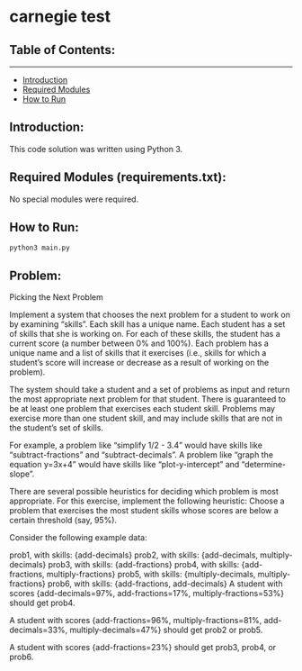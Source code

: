 # carnegie test
 
## <a id="toc-table-of-contents"></a> Table of Contents:
------
- [Introduction](#toc-introduction)
- [Required Modules](#toc-reqs)
- [How to Run](#toc-how-to-run)


## <a id="toc-introduction"></a>Introduction: 

This code solution was written using Python 3. 

## <a id="toc-reqs"></a>Required Modules (requirements.txt): 

No special modules were required.

## <a id="toc-how-to-run"></a>How to Run: 

```python3 main.py```

## <a id="toc-problem-statement"></a>Problem: 

Picking the Next Problem

Implement a system that chooses the next problem for a student to work on by examining “skills”. Each skill has a unique name. Each student has a set of skills that she is working on. For each of these skills, the student has a current score (a number between 0% and 100%). Each problem has a unique name and a list of skills that it exercises (i.e., skills for which a student’s score will increase or decrease as a result of working on the problem).

The system should take a student and a set of problems as input and return the most appropriate next problem for that student. There is guaranteed to be at least one problem that exercises each student skill. Problems may exercise more than one student skill, and may include skills that are not in the student’s set of skills.

For example, a problem like “simplify 1/2 - 3.4” would have skills like “subtract-fractions” and “subtract-decimals”. A problem like “graph the equation y=3x+4” would have skills like “plot-y-intercept” and “determine-slope”.

There are several possible heuristics for deciding which problem is most appropriate. For this exercise, implement the following heuristic: Choose a problem that exercises the most student skills whose scores are below a certain threshold (say, 95%).

Consider the following example data:

prob1, with skills: {add-decimals}
prob2, with skills: {add-decimals, multiply-decimals}
prob3, with skills: {add-fractions}
prob4, with skills: {add-fractions, multiply-fractions}
prob5, with skills: {multiply-decimals, multiply-fractions}
prob6, with skills: {add-fractions, add-decimals}
A student with scores {add-decimals=97%, add-fractions=17%, multiply-fractions=53%} should get prob4.

A student with scores {add-fractions=96%, multiply-fractions=81%, add-decimals=33%, multiply-decimals=47%} should get prob2 or prob5.

A student with scores {add-fractions=23%} should get prob3, prob4, or prob6.